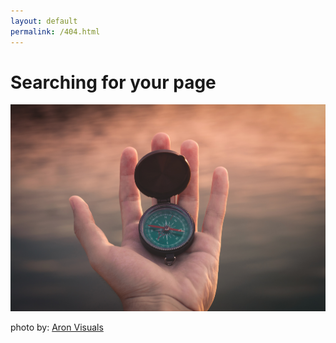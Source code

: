 ```yaml
---
layout: default
permalink: /404.html
---
```


# Searching for your page

![Searrching for your page](/images/searching.jpg)

photo by: [Aron Visuals](https://unsplash.com/@aronvisuals?utm_source=unsplash&utm_medium=referral&utm_content=creditCopyText)
